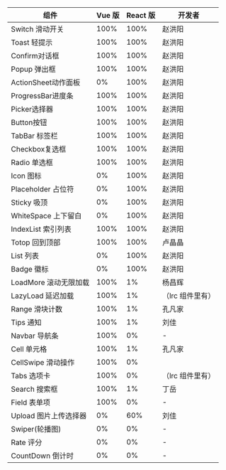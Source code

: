 | 组件            | Vue 版 | React 版 | 开发者           |
| -------------- | ------ | -------- | ---------------- |
| Switch  滑动开关       | 100%   | 100%     | 赵洪阳           |
| Toast   轻提示       | 100%   | 100%     | 赵洪阳           |
| Confirm对话框        | 100%   | 100%     | 赵洪阳           |
| Popup  弹出框        | 100%   | 100%     | 赵洪阳           |
| ActionSheet动作面板    | 0%     | 100%     | 赵洪阳           |
| ProgressBar进度条    | 100%   | 100%     | 赵洪阳           |
| Picker选择器         | 100%   | 100%     | 赵洪阳           |
| Button按钮        | 100%   | 100%     | 赵洪阳           |
| TabBar  标签栏       | 100%   | 100%     | 赵洪阳           |
| Checkbox复选框       | 100%   | 100%     | 赵洪阳           |
| Radio    单选框      | 100%   | 100%     | 赵洪阳           |
| Icon 图标          | 0%     | 100%     | 赵洪阳           |
| Placeholder 占位符   | 0%     | 100%     | 赵洪阳           |
| Sticky 吸顶          | 0%     | 100%     | 赵洪阳           |
| WhiteSpace 上下留白          | 0%     | 100%     | 赵洪阳           |
| IndexList 索引列表     | 100%   | 100%       | 赵洪阳           |
| Totop  回到顶部        | 100%   | 100%       | 卢晶晶           |
| List 列表          | 0%     | 100%      | 赵洪阳           |
| Badge 徽标         | 0%     | 100%       | 赵洪阳           |
| LoadMore 滚动无限加载      | 100%   | 1%       | 杨昌辉           |
| LazyLoad 延迟加载      | 100%   | 1%       | （lrc 组件里有） |
| Range  滑块计数        | 100%   | 1%       | 孔凡家           |
| Tips   通知        | 100%   | 1%       | 刘佳             |
| Navbar 导航条        | 100%   | 0%       | -                |
| Cell    单元格       | 100%   | 1%       | 孔凡家           |
| CellSwipe 滑动操作      | 100%   | 0%       |
| Tabs 选项卡    | 100%   | 0%       | （lrc 组件里有） |
| Search 搜索框        | 100%   | 1%       | 丁岳             |
| Field  表单项        | 100%   | 0%       | -                |
| Upload  图片上传选择器       | 0%     | 60%      | 刘佳             |
| Swiper(轮播图)  | 0%     | 0%       | -                |
| Rate  评分         | 0%     | 0%       | -                |
| CountDown 倒计时      | 0%     | 0%       | -                |

